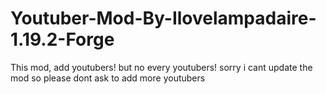 # Youtuber-Mod-By-Ilovelampadaire-1.19.2-Forge
This mod, add youtubers! but no every youtubers! sorry i cant update the mod so please dont ask to add more youtubers

